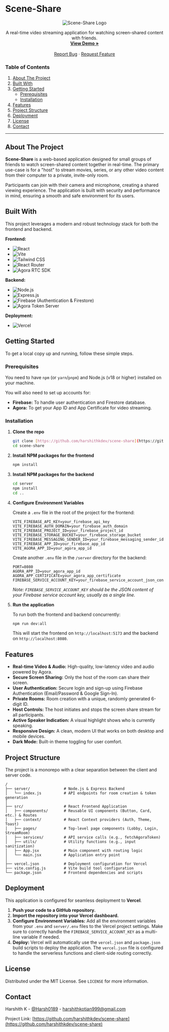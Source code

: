 # Scene-Share

<div align="center">
  <img src="https://placehold.co/150x150" alt="Scene-Share Logo">
  <p align="center">
    A real-time video streaming application for watching screen-shared content with friends.
    <br />
    <a href="https://scene-share.vercel.app/"><strong>View Demo »</strong></a>
    <br />
    <br />
    <a href="https://github.com/HarshithKDev/scene-share/issues">Report Bug</a>
    ·
    <a href="https://github.com/HarshithKDev/scene-share/issues">Request Feature</a>
  </p>
</div>

### Table of Contents

1.  [About The Project](#about-the-project)
2.  [Built With](#built-with)
3.  [Getting Started](#getting-started)
    * [Prerequisites](#prerequisites)
    * [Installation](#installation)
4.  [Features](#features)
5.  [Project Structure](#project-structure)
6.  [Deployment](#deployment)
7.  [License](#license)
8.  [Contact](#contact)

---

## About The Project

**Scene-Share** is a web-based application designed for small groups of friends to watch screen-shared content together in real-time. The primary use-case is for a "host" to stream movies, series, or any other video content from their computer to a private, invite-only room.

Participants can join with their camera and microphone, creating a shared viewing experience. The application is built with security and performance in mind, ensuring a smooth and safe environment for its users.

## Built With

This project leverages a modern and robust technology stack for both the frontend and backend.

**Frontend:**
* ![React](https://img.shields.io/badge/React-19-blue?logo=react)
* ![Vite](https://img.shields.io/badge/Vite-black?logo=vite)
* ![Tailwind CSS](https://img.shields.io/badge/Tailwind_CSS-38B2AC?logo=tailwind-css)
* ![React Router](https://img.shields.io/badge/React_Router-v7-red?logo=react-router)
* ![Agora RTC SDK](https://img.shields.io/badge/Agora-RTC-blue)

**Backend:**
* ![Node.js](https://img.shields.io/badge/Node.js-43853D?logo=node.js)
* ![Express.js](https://img.shields.io/badge/Express.js-000000?logo=express)
* ![Firebase](https://img.shields.io/badge/Firebase-FFCA28?logo=firebase) (Authentication & Firestore)
* ![Agora Token Server](https://img.shields.io/badge/Agora-Tokens-blue)

**Deployment:**
* ![Vercel](https://img.shields.io/badge/Vercel-000000?logo=vercel)

## Getting Started

To get a local copy up and running, follow these simple steps.

### Prerequisites

You need to have `npm` (or `yarn`/`pnpm`) and Node.js (v18 or higher) installed on your machine.

You will also need to set up accounts for:
* **Firebase:** To handle user authentication and Firestore database.
* **Agora:** To get your App ID and App Certificate for video streaming.

### Installation

1.  **Clone the repo**
    ```sh
    git clone [https://github.com/harshithkdev/scene-share](https://github.com/harshithkdev/scene-share)
    cd scene-share
    ```

2.  **Install NPM packages for the frontend**
    ```sh
    npm install
    ```

3.  **Install NPM packages for the backend**
    ```sh
    cd server
    npm install
    cd ..
    ```

4.  **Configure Environment Variables**

    Create a `.env` file in the root of the project for the frontend:
    ```
    VITE_FIREBASE_API_KEY=your_firebase_api_key
    VITE_FIREBASE_AUTH_DOMAIN=your_firebase_auth_domain
    VITE_FIREBASE_PROJECT_ID=your_firebase_project_id
    VITE_FIREBASE_STORAGE_BUCKET=your_firebase_storage_bucket
    VITE_FIREBASE_MESSAGING_SENDER_ID=your_firebase_messaging_sender_id
    VITE_FIREBASE_APP_ID=your_firebase_app_id
    VITE_AGORA_APP_ID=your_agora_app_id
    ```

    Create another `.env` file in the `/server` directory for the backend:
    ```
    PORT=8080
    AGORA_APP_ID=your_agora_app_id
    AGORA_APP_CERTIFICATE=your_agora_app_certificate
    FIREBASE_SERVICE_ACCOUNT_KEY=your_firebase_service_account_json_content
    ```
    *Note: `FIREBASE_SERVICE_ACCOUNT_KEY` should be the JSON content of your Firebase service account key, usually as a single line.*

5.  **Run the application**

    To run both the frontend and backend concurrently:
    ```sh
    npm run dev:all
    ```
    This will start the frontend on `http://localhost:5173` and the backend on `http://localhost:8080`.

## Features

* **Real-time Video & Audio:** High-quality, low-latency video and audio powered by Agora.
* **Secure Screen Sharing:** Only the host of the room can share their screen.
* **User Authentication:** Secure login and sign-up using Firebase Authentication (Email/Password & Google Sign-In).
* **Private Rooms:** Room creation with a unique, randomly generated 6-digit ID.
* **Host Controls:** The host initiates and stops the screen share stream for all participants.
* **Active Speaker Indication:** A visual highlight shows who is currently speaking.
* **Responsive Design:** A clean, modern UI that works on both desktop and mobile devices.
* **Dark Mode:** Built-in theme toggling for user comfort.

## Project Structure

The project is a monorepo with a clear separation between the client and server code.
```
/
├── server/               # Node.js & Express Backend
│   └── index.js          # API endpoints for room creation & token generation
│
├── src/                  # React Frontend Application
│   ├── components/       # Reusable UI components (Button, Card, etc.) & Routes
│   ├── context/          # React Context providers (Auth, Theme, Toast)
│   ├── pages/            # Top-level page components (Lobby, Login, StreamRoom)
│   ├── services/         # API service calls (e.g., fetchAgoraToken)
│   ├── utils/            # Utility functions (e.g., input sanitization)
│   ├── App.jsx           # Main component with routing logic
│   └── main.jsx          # Application entry point
│
├── vercel.json           # Deployment configuration for Vercel
├── vite.config.js        # Vite build tool configuration
└── package.json          # Frontend dependencies and scripts
```

## Deployment

This application is configured for seamless deployment to **Vercel**.

1.  **Push your code to a GitHub repository.**
2.  **Import the repository into your Vercel dashboard.**
3.  **Configure Environment Variables:** Add all the environment variables from your `.env` and `server/.env` files to the Vercel project settings. Make sure to correctly handle the `FIREBASE_SERVICE_ACCOUNT_KEY` as a multi-line variable if needed.
4.  **Deploy:** Vercel will automatically use the `vercel.json` and `package.json` build scripts to deploy the application. The `vercel.json` file is configured to handle the serverless functions and client-side routing correctly.

## License

Distributed under the MIT License. See `LICENSE` for more information.

## Contact

Harshith K - [@Harsh0189](https://x.com/Harsh0189) - harshithkotian999@gmail.com

Project Link: [https://github.com/harshithkdev/scene-share](https://github.com/harshithkdev/scene-share)

